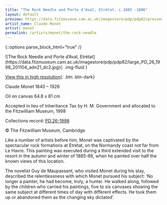 ```yaml
---
title: "The Rock Needle and Porte d’Aval, Etrétat, c.1885 -1886"
layout: default
preview: https://data.fitzmuseum.cam.ac.uk/imagestore/pdp/pdp82/preview_PD_26_1998_201104_adn21_dc2.jpg
artist_name: Claude Monet
artist: monet
permalink: /artists/monet/the-rock-needle
---
```

{::options parse_block_html="true" /}
<div class="text-center">
![The Rock Needle and Porte d’Aval, Etrétat](https://data.fitzmuseum.cam.ac.uk/imagestore/pdp/pdp82/large_PD_26_1998_201104_adn21_dc2.jpg){: .img-fluid }

[View this in high resolution](https://data.fitzmuseum.cam.ac.uk/id/image/iiif/media-219031){: .btn .btn-dark}
</div>

Claude Monet 1840 – 1926

Oil on canvas
64.8 x 81 cm

Accepted in lieu of Inheritance Tax by H. M. Government and allocated to the Fitzwilliam Museum, 1998

Collections record: [PD.26-1998](https://data.fitzmuseum.cam.ac.uk/id/object/2812)

© The Fitzwilliam Museum, Cambridge

Like a number of artists before him, Monet was captivated by the spectacular rock formations at Etrétat, on the Normandy coast not far from Le Havre. This painting was executed during a third extended visit to the resort in the autumn and winter of 1885-86, when he painted over half the known views of this location.

The novelist Guy de Maupassant, who visited Monet during his stay, described the relentlessness with which Monet pursued his subject: ‘No longer a painter, he had become, truly, a hunter. He walked along, followed by the children who carried his paintings, five to six canvases showing the same subject at different times of day with different effects. He took them up or abandoned them as the changing sky dictated’.
